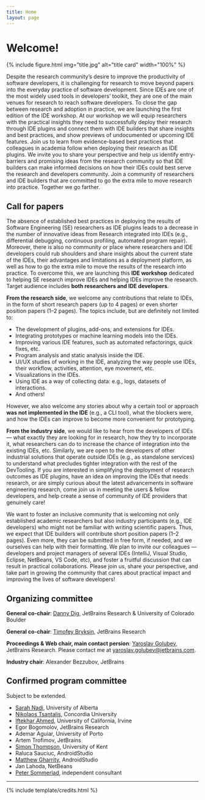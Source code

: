 ```yaml
---
title: Home
layout: page
---
```


# Welcome!

{% include figure.html img="title.jpg" alt="title card" width="100%" %}

Despite the research community’s desire to improve the productivity of software developers, it is challenging for research to move beyond papers into the everyday practice of software development. Since IDEs are one of the most widely used tools in developers’ toolkit, they are one of the main venues for research to reach software developers. To close the gap between research and adoption in practice, we are launching the first edition of the IDE workshop. At our workshop we will equip researchers with the practical insights they need to successfully deploy their research through IDE plugins and connect them with IDE builders that share insights and best practices, and show previews of undocumented or upcoming IDE features. Join us to learn from evidence-based best practices that colleagues in academia follow when deploying their research as IDE plugins. We invite you to share your perspective and help us identify entry-barriers and promising ideas from the research community so that IDE builders can make informed decisions on how their IDEs could best serve the research and developers community. Join a community of researchers and IDE builders that are committed to go the extra mile to move research into practice. Together we go farther.

## Call for papers

The absence of established best practices in deploying the results of Software Engineering (SE) researchers as IDE plugins leads to a decrease in the number of innovative ideas from Research integrated into IDEs (e.g., differential debugging, continuous profiling, automated program repair). Moreover, there is also no community or place where researchers and IDE developers could rub shoulders and share insights about the current state of the IDEs, their advantages and limitations as a deployment platform, as well as how to go the extra mile to move the results of the research into practice. To overcome this, we are launching this **IDE workshop** dedicated to helping SE research improve IDEs and helping IDEs improve the research. Target audience includes **both researchers and IDE developers**.

**From the research side**, we welcome any contributions that relate to IDEs, in the form of short research papers (up to 4 pages) or even shorter position papers (1–2 pages). The topics include, but are definitely not limited to:

* The development of plugins, add-ons, and extensions for IDEs.
* Integrating prototypes or machine learning models into the IDEs.
* Improving various IDE features, such as automated refactorings, quick fixes, etc.
* Program analysis and static analysis inside the IDE.
* UI/UX studies of working in the IDE, analyzing the way people use IDEs, their workflow, activities, attention, eye movement, etc.
* Visualizations in the IDEs.
* Using IDE as a way of collecting data: e.g., logs, datasets of interactions.
* And others!

However, we also welcome any stories about why a certain tool or approach **was not implemented in the IDE** (e.g., a CLI tool), what the blockers were, and how the IDEs can improve to become more convenient for prototyping.

**From the industry side**, we would like to hear from the developers of IDEs — what exactly they are looking for in research, how they try to incorporate it, what researchers can do to increase the chance of integration into the existing IDEs, etc. Similarly, we are open to the developers of other industrial solutions that operate outside IDEs (e.g., as standalone services) to understand what precludes tighter integration with the rest of the DevTooling. If you are interested in simplifying the deployment of research outcomes as IDE plugins, have an idea on improving the IDEs that needs research, or are simply curious about the latest advancements in software engineering research, come join us in meeting the users & fellow developers, and help create a sense of community of IDE providers that genuinely care!

We want to foster an inclusive community that is welcoming not only established academic researchers but also industry participants (e.g., IDE developers) who might not be familiar with writing scientific papers. Thus, we expect that IDE builders will contribute short position papers (1–2 pages). Even more, they can be submitted in free form, if needed, and we ourselves can help with their formatting. We plan to invite our colleagues — developers and project managers of several IDEs (IntelliJ, Visual Studio, Eclipse, NetBeans, VS Code, etc), and foster a fruitful discussion that can result in practical collaborations. Please join us, share your perspective, and take part in growing the community that cares about practical impact and improving the lives of software developers!

## Organizing committee

**General co-chair**: [Danny Dig](http://dig.cs.illinois.edu/), JetBrains Research & University of Colorado Boulder

**General co-chair**: [Timofey Bryksin](https://jzuken.github.io/), JetBrains Research

**Proceedings & Web chair, main contact persion**: [Yaroslav Golubev](https://areyde.com/), JetBrains Research. Please contact me at [yaroslav.golubev@jetbrains.com](mailto:yaroslav.golubev@jetbrains.com).

**Industry chair**: Alexander Bezzubov, JetBrains

## Confirmed program committee

Subject to be extended.

* [Sarah Nadi](https://sarahnadi.org/), University of Alberta
* [Nikolaos Tsantalis](https://users.encs.concordia.ca/~nikolaos/), Concordia University
* [Iftekhar Ahmed](https://www.ics.uci.edu/~iftekha/), University of California, Irvine
* Egor Bogomolov, JetBrains Research
* Ademar Aguiar, University of Porto
* Artem Trofimov, JetBrains
* [Simon Thompson](https://www.kent.ac.uk/computing/people/3164/thompson-simon), University of Kent
* Raluca Sauciuc, AndroidStudio
* [Matthew Gharrity](http://www.mattgharrity.com/), AndroidStudio
* Jan Lahoda, NetBeans
* [Peter Sommerlad](https://sommerlad.ch/), independent consultant

[//]: # ({% include toc.html %})

------

{% include template/credits.html %}
